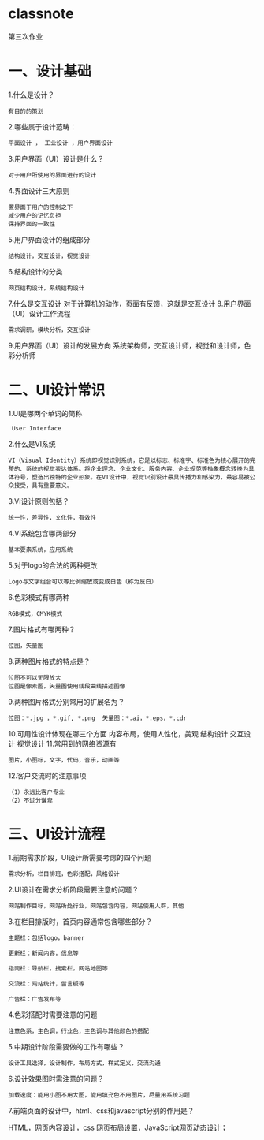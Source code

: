 # classnote
第三次作业
# 一、设计基础

 1.什么是设计？ 
 
    有目的的策划
 
 2.哪些属于设计范畴：
 
    平面设计 ， 工业设计 ，用户界面设计
 
3.用户界面（UI）设计是什么？

    对于用户所使用的界面进行的设计

4.界面设计三大原则

    置界面于用户的控制之下
    减少用户的记忆负担
    保持界面的一致性

5.用户界面设计的组成部分

    结构设计，交互设计，视觉设计

6.结构设计的分类

    网页结构设计，系统结构设计
 
7.什么是交互设计
    对于计算机的动作，页面有反馈，这就是交互设计
8.用户界面（UI）设计工作流程

    需求调研，模块分析，交互设计

9.用户界面（UI）设计的发展方向
    系统架构师，交互设计师，视觉和设计师，色彩分析师
# 二、UI设计常识

1.UI是哪两个单词的简称
    
     User Interface 

2.什么是VI系统

    VI（Visual Identity）系统即视觉识别系统，它是以标志、标准字、标准色为核心展开的完整的、系统的视觉表达体系。将企业理念、企业文化、服务内容、企业规范等抽象概念转换为具体符号，塑造出独特的企业形象。在VI设计中，视觉识别设计最具传播力和感染力，最容易被公众接受，具有重要意义。

3.VI设计原则包括？

    统一性，差异性，文化性，有效性

4.VI系统包含哪两部分

    基本要素系统，应用系统

5.对于logo的合法的两种更改

    Logo与文字组合可以等比例缩放或变成白色（称为反白）


6.色彩模式有哪两种

    RGB模式，CMYK模式

7.图片格式有哪两种？

    位图，矢量图

8.两种图片格式的特点是？

    位图不可以无限放大
    位图是像素图，矢量图使用线段曲线描述图像
    
9.两种图片格式分别常用的扩展名为？

    位图：*.jpg ，*.gif, *.png  矢量图：*.ai，*.eps，*.cdr
10.可用性设计体现在哪三个方面
    内容布局，使用人性化，美观
    结构设计  交互设计  视觉设计
11.常用到的网络资源有

    图片，小图标，文字，代码，音乐，动画等
12.客户交流时的注意事项

    （1）永远比客户专业
    （2）不过分谦卑

# 三、UI设计流程

1.前期需求阶段，UI设计所需要考虑的四个问题

    需求分析，栏目排班，色彩搭配，风格设计

2.UI设计在需求分析阶段需要注意的问题？

    网站制作目标，网站所处行业，网站包含内容，网站使用人群，其他

3.在栏目排版时，首页内容通常包含哪些部分？

    主题栏：包括logo，banner

    更新栏：新闻内容，信息等

    指南栏：导航栏，搜索栏，网站地图等

    交流栏：网站统计，留言板等

    广告栏：广告发布等

4.色彩搭配时需要注意的问题

    注意色系，主色调，行业色，主色调与其他颜色的搭配


5.中期设计阶段需要做的工作有哪些？

    设计工具选择，设计制作，布局方式，样式定义，交流沟通
6.设计效果图时需注意的问题？

    加载速度：能用小图不用大图，能用填充色不用图片，尽量用系统习题


7.前端页面的设计中，html、css和javascript分别的作用是？
    
   HTML，网页内容设计，css 网页布局设置，JavaScript网页动态设计；




